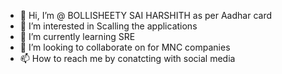 - 👋 Hi, I’m @  BOLLISHEETY SAI HARSHITH  as per Aadhar card
- 👀 I’m interested in Scalling  the applications
- 🌱 I’m currently learning SRE
- 💞️ I’m looking to collaborate on for MNC companies
- 📫 How to reach me by conatcting with social media

